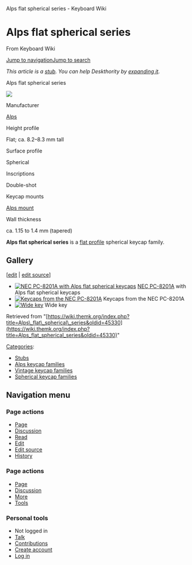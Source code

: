 Alps flat spherical series - Keyboard Wiki

Alps flat spherical series
==========================

From Keyboard Wiki 

[Jump to navigation](https://wiki.themk.org/index.php/Alps_flat_spherical_series#column-one)[Jump to search](https://wiki.themk.org/index.php/Alps_flat_spherical_series#searchInput)

*This article is a [stub](https://wiki.themk.org/index.php/Deskthority:stub "Deskthority:stub"). You can help Deskthority by [expanding it](https://wiki.themk.org/index.php?title=Alps_flat_spherical_series&action=edit).*

Alps flat spherical series

[![](https://wiki.themk.org/images/thumb/7/76/Alps_flat_spherical_--_infobox.jpg/500px-Alps_flat_spherical_--_infobox.jpg)](https://wiki.themk.org/index.php/File:Alps_flat_spherical_--_infobox.jpg)

Manufacturer

[Alps](https://wiki.themk.org/index.php/Alps "Alps")

Height profile

Flat; ca. 8.2–8.3 mm tall

Surface profile

Spherical

Inscriptions

Double-shot

Keycap mounts

[Alps mount](https://wiki.themk.org/index.php/Alps_mount "Alps mount")

Wall thickness

ca. 1.15 to 1.4 mm (tapered)

**Alps flat spherical series** is a [flat profile](https://wiki.themk.org/index.php/Keyboard_profile "Keyboard profile") spherical keycap family.

Gallery
-------

\[[edit](https://wiki.themk.org/index.php?title=Alps_flat_spherical_series&veaction=edit&section=1 "Edit section: Gallery") | [edit source](https://wiki.themk.org/index.php?title=Alps_flat_spherical_series&action=edit&section=1 "Edit section's source code: Gallery")\]

*   [![NEC PC-8201A with Alps flat spherical keycaps](https://wiki.themk.org/images/thumb/c/cb/NEC_PC-8201A_--_top.jpg/499px-NEC_PC-8201A_--_top.jpg)](https://wiki.themk.org/index.php/File:NEC_PC-8201A_--_top.jpg "NEC PC-8201A with Alps flat spherical keycaps") [NEC PC-8201A](https://wiki.themk.org/index.php/NEC_PC-8201A "NEC PC-8201A") with Alps flat spherical keycaps 
*   [![Keycaps from the NEC PC-8201A](https://wiki.themk.org/images/thumb/b/b3/Alps_flat_spherical_--_NEC_PC-8201A.jpg/499px-Alps_flat_spherical_--_NEC_PC-8201A.jpg)](https://wiki.themk.org/index.php/File:Alps_flat_spherical_--_NEC_PC-8201A.jpg "Keycaps from the NEC PC-8201A") Keycaps from the NEC PC-8201A 
*   [![Wide key](https://wiki.themk.org/images/thumb/6/62/Alps_flat_spherical_--_wide.jpg/499px-Alps_flat_spherical_--_wide.jpg)](https://wiki.themk.org/index.php/File:Alps_flat_spherical_--_wide.jpg "Wide key") Wide key

Retrieved from "[https://wiki.themk.org/index.php?title=Alps\_flat\_spherical\_series&oldid=45330](https://wiki.themk.org/index.php?title=Alps_flat_spherical_series&oldid=45330)"

[Categories](https://wiki.themk.org/index.php/Special:Categories "Special:Categories"):

*   [Stubs](https://wiki.themk.org/index.php/Category:Stubs "Category:Stubs")
*   [Alps keycap families](https://wiki.themk.org/index.php/Category:Alps_keycap_families "Category:Alps keycap families")
*   [Vintage keycap families](https://wiki.themk.org/index.php/Category:Vintage_keycap_families "Category:Vintage keycap families")
*   [Spherical keycap families](https://wiki.themk.org/index.php/Category:Spherical_keycap_families "Category:Spherical keycap families")

Navigation menu
---------------

### Page actions

*   [Page](https://wiki.themk.org/index.php/Alps_flat_spherical_series "View the content page [c]")
*   [Discussion](https://wiki.themk.org/index.php?title=Talk:Alps_flat_spherical_series&action=edit&redlink=1 "Discussion about the content page (page does not exist) [t]")
*   [Read](https://wiki.themk.org/index.php/Alps_flat_spherical_series)
*   [Edit](https://wiki.themk.org/index.php?title=Alps_flat_spherical_series&veaction=edit "Edit this page [v]")
*   [Edit source](https://wiki.themk.org/index.php?title=Alps_flat_spherical_series&action=edit "Edit the source code of this page [e]")
*   [History](https://wiki.themk.org/index.php?title=Alps_flat_spherical_series&action=history "Past revisions of this page [h]")

### Page actions

*   [Page](https://wiki.themk.org/index.php/Alps_flat_spherical_series "Page")
*   [Discussion](https://wiki.themk.org/index.php?title=Talk:Alps_flat_spherical_series&action=edit&redlink=1 " (page does not exist)")
*   [More](https://wiki.themk.org/index.php/Alps_flat_spherical_series#p-cactions)
*   [Tools](https://wiki.themk.org/index.php/Alps_flat_spherical_series#p-tb "Tools")

### Personal tools

*   Not logged in
*   [Talk](https://wiki.themk.org/index.php/Special:MyTalk "Discussion about edits from this IP address [n]")
*   [Contributions](https://wiki.themk.org/index.php/Special:MyContributions "A list of edits made from this IP address [y]")
*   [Create account](https://wiki.themk.org/index.php?title=Special:CreateAccount&returnto=Alps+flat+spherical+series "You are encouraged to create an account and log in; however, it is not mandatory")
*   [Log in](https://wiki.themk.org/index.php?title=Special:UserLogin&returnto=Alps+flat+spherical+series "You are encouraged to log in; however, it is not mandatory [o]")

[](https://wiki.themk.org/index.php/Main_Page) [](https://wiki.themk.org/index.php/Alps_flat_spherical_series#sidebar "Jump to navigation")[](https://wiki.themk.org/index.php/Alps_flat_spherical_series#p-personal "user tools")[](https://wiki.themk.org/index.php/Alps_flat_spherical_series#globalWrapper "back to top")